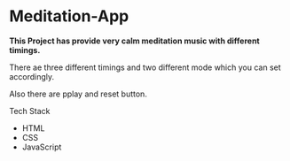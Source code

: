# Meditation-App


**This Project has provide very calm meditation music with different timings.**

There ae three different timings and two different mode which you can set accordingly.

Also there are pplay and reset button.

Tech Stack
- HTML
- CSS
- JavaScript

